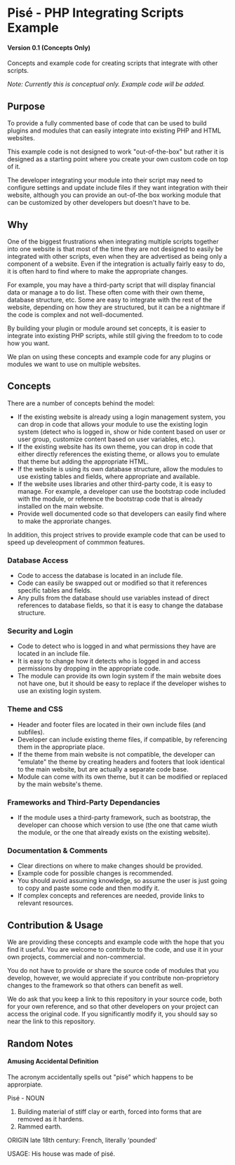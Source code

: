 
# Pis&eacute; - PHP Integrating Scripts Example

#### Version 0.1 (Concepts Only)

Concepts and example code for creating scripts that integrate with other scripts.

*Note: Currently this is conceptual only. Example code will be added.*

## Purpose

To provide a fully commented base of code that can be used to build plugins and modules that can easily integrate into existing PHP and HTML websites.

This example code is not designed to work "out-of-the-box" but rather it is designed as a starting point where you create your own custom code on top of it. 

The developer integrating your module into their script may need to configure settings and update include files if they want integration with their website, although you can provide an out-of-the box working module that can be customized by other developers but doesn't have to be.

## Why

One of the biggest frustrations when integrating multiple scripts together into one website is that most of the time they are not designed to easily be integrated with other scripts, even when they are advertised as being only a component of a website. Even if the integration is actually fairly easy to do, it is often hard to find where to make the appropriate changes.

For example, you may have a third-party script that will display financial data or manage a to do list. These often come with their own theme, database structure, etc. Some are easy to integrate with the rest of the website, depending on how they are structured, but it can be a nightmare if the code is complex and not well-documented.

By building your plugin or module around set concepts, it is easier to integrate into existing PHP scripts, while still giving the freedom to to code how you want.

We plan on using these concepts and example code for any plugins or modules we want to use on multiple websites.

## Concepts

There are a number of concepts behind the model:

* If the existing website is already using a login management system, you can drop in code that allows your module to use the existing login system (detect who is logged in, show or hide content based on user or user group, customize content based on user variables, etc.).
* If the existing website has its own theme, you can drop in code that either directly references the existing theme, or allows you to emulate that theme but adding the appropriate HTML.
* If the website is using its own database structure, allow the modules to use existing tables and fields, where appropriate and available.
* If the website uses libraries and other third-party code, it is easy to manage. For example, a developer can use the bootstrap code included with the module, or reference the bootstrap code that is already installed on the main website.
* Provide well documented code so that developers can easily find where to make the approriate changes.

In addition, this project strives to provide example code that can be used to speed up develeopment of commmon features.

### Database Access

* Code to access the database is located in an include file.
* Code can easily be swapped out or modified so that it references specific tables and fields.
* Any pulls from the database should use variables instead of direct references to database fields, so that it is easy to change the database structure.

### Security and Login

* Code to detect who is logged in and what permissions they have are located in an include file.
* It is easy to change how it detects who is logged in and access permissions by dropping in the appropriate code.
* The module can provide its own login system if the main website does not have one, but it should be easy to replace if the developer wishes to use an existing login system.

### Theme and CSS

* Header and footer files are located in their own include files (and subfiles).
* Developer can include existing theme files, if compatible, by referencing them in the appropriate place.
* If the theme from main website is not compatible, the developer can "emulate" the theme by creating headers and footers that look identical to the main website, but are actually a separate code base.
* Module can come with its own theme, but it can be modified or replaced by the main website's theme.

### Frameworks and Third-Party Dependancies 

* If the module uses a third-party framework, such as bootstrap, the developer can choose which version to use (the one that came wiuth the module, or the one that already exists on the existing website).

### Documentation & Comments

* Clear directions on where to make changes should be provided.
* Example code for possible changes is recommended.
* You should avoid assuming knowledge, so assume the user is just going to copy and paste some code and then modify it.
* If complex concepts and references are needed, provide links to relevant resources.

## Contribution & Usage

We are providing these concepts and example code with the hope that you find it useful. You are welcome to contribute to the code, and use it in your own projects, commercial and non-commercial.

You do not have to provide or share the source code of modules that you develop, however, we would appreciate if you contribute non-proprietory changes to the framework so that others can benefit as well.

We do ask that you keep a link to this repository in your source code, both for your own reference, and so that other developers on your project can access the original code. If you significantly modify it, you should say so near the link to this repository.

## Random Notes

#### Amusing Accidental Definition

The acronym accidentally spells out "pis&eacute;" which happens to be approrpiate.

Pis&eacute; - NOUN
1. Building material of stiff clay or earth, forced into forms that are removed as it hardens.
2. Rammed earth.

ORIGIN late 18th century: French, literally ‘pounded’

USAGE: His house was made of pis&eacute;.
